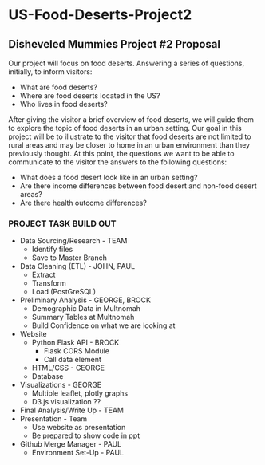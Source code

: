 # US-Food-Deserts-Project2

## Disheveled Mummies Project #2 Proposal
Our project will focus on food deserts. Answering a series of questions, initially, to inform visitors:
* What are food deserts?
* Where are food deserts located in the US?
* Who lives in food deserts?
 
After giving the visitor a brief overview of food deserts, we will guide them to explore the topic of food deserts in an urban setting. Our goal in this project will be to illustrate to the visitor that food deserts are not limited to rural areas and may be closer to home in an urban environment than they previously thought. At this point, the questions we want to be able to communicate to the visitor the answers to the following questions:
* What does a food desert look like in an urban setting?
* Are there income differences between food desert and non-food desert areas?
* Are there health outcome differences?

### PROJECT TASK BUILD OUT
* Data Sourcing/Research - TEAM
  * Identify files
  * Save to Master Branch
* Data Cleaning (ETL) - JOHN, PAUL
  * Extract
  * Transform
  * Load (PostGreSQL)
* Preliminary Analysis - GEORGE, BROCK
  * Demographic Data in Multnomah
  * Summary Tables at Multnomah
  * Build Confidence on what we are looking at
* Website
  * Python Flask API - BROCK
    * Flask CORS Module
    * Call data element
  * HTML/CSS - GEORGE
  * Database
* Visualizations - GEORGE
  * Multiple leaflet, plotly graphs
  * D3.js visualization ?? 
* Final Analysis/Write Up - TEAM
* Presentation - Team
  * Use website as presentation
  * Be prepared to show code in ppt
* Github Merge Manager - PAUL
  * Environment Set-Up - PAUL